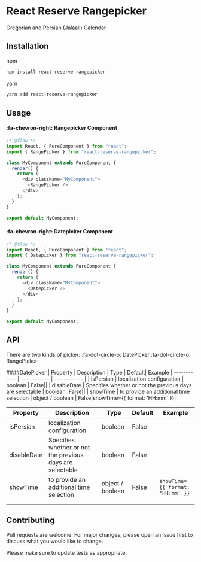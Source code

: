 # React Reserve Rangepicker

Gregorian and Persian (Jalaali) Calendar

## Installation

npm

```bash
npm install react-reserve-rangepicker
```

yarn

```bash
yarn add react-reserve-rangepicker
```

## Usage

#### :fa-chevron-right: Rangepicker Component

```javascript
/* @flow */
import React, { PureComponent } from "react";
import { RangePicker } from "react-reserve-rangepicker";

class MyComponent extends PureComponent {
  render() {
    return (
      <div className="MyComponent">
        <RangePicker />
      </div>
    );
  }
}

export default MyComponent;
```

#### :fa-chevron-right: Datepicker Component

```javascript
/* @flow */
import React, { PureComponent } from "react";
import { Datepicker } from "react-reserve-rangepicker";

class MyComponent extends PureComponent {
  render() {
    return (
      <div className="MyComponent">
        <Datepicker />
      </div>
    );
  }
}

export default MyComponent;
```

## API

There are two kinds of picker:
:fa-dot-circle-o: DatePicker
:fa-dot-circle-o: RangePicker

####DatePicker
| Property | Description | Type | Default| Example
| ------------ | ------------ | ------------ |
| isPersian | localization configuration | boolean | False||
| disableDate | Specifies whether or not the previous days are selectable | boolean |False||
| showTime | to provide an additional time selection | object / boolean | False|showTime={{ format: 'HH:mm' }}|

| Property    | Description                                               | Type             | Default | Example                          |
| ----------- | --------------------------------------------------------- | ---------------- | ------- | -------------------------------- |
| isPersian   | localization configuration                                | boolean          | False   |                                  |
| disableDate | Specifies whether or not the previous days are selectable | boolean          | False   |                                  |
| showTime    | to provide an additional time selection                   | object / boolean | False   | `showTime={{ format: ‘HH:mm’ }}` |
|             |                                                           |                  |         |                                  |
|             |                                                           |                  |         |                                  |

## Contributing

Pull requests are welcome. For major changes, please open an issue first to discuss what you would like to change.

Please make sure to update tests as appropriate.
